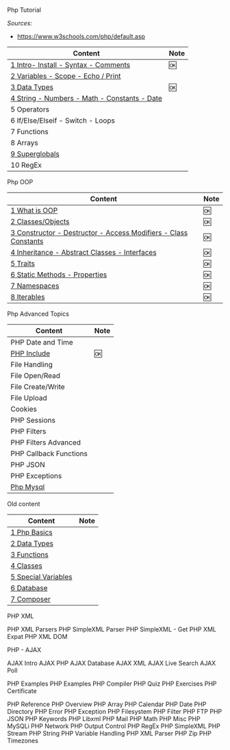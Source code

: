
Php Tutorial

*Sources:*

- https://www.w3schools.com/php/default.asp


Content                                                                               | Note
--------------------------------------------------------------------------------------|-----
[1 Intro- Install - Syntax - Comments](./php-w3-01-intro.md)                          | 🆗
[2 Variables - Scope - Echo / Print ](./php-w3-02-variables.md)                       |
[3 Data Types](./php-w3-03-data-types.md)                                             | 🆗
[4 String - Numbers - Math - Constants - Date](./php-w3-04-string-and-other-types.md) |
5 Operators                                                                           |
6 If/Else/Elseif - Switch - Loops                                                     |
7 Functions                                                                           |
8 Arrays                                                                              |
[9 Superglobals](./php-w3-09-superglobals.md)|
10 RegEx                                                                              |


Php OOP

Content                                                                                         | Note
------------------------------------------------------------------------------------------------|-----
[1 What is OOP](./php-oop-01-intro.md)                                                          | 🆗
[2 Classes/Objects](./php-oop-02-classes.md)                                                    | 🆗
[3 Constructor - Destructor - Access Modifiers - Class Constants ](./php-oop-03-constructor.md) | 🆗
[4 Inheritance - Abstract Classes - Interfaces ](./php-oop-04-inheritance.md)                   | 🆗
[5 Traits](./php-oop-05-traits.md)                                                              | 🆗
[6 Static Methods - Properties](./php-oop-06-static-method-props.md)                            | 🆗
[7 Namespaces](./php-oop-07-namespaces.md)                                                      | 🆗
[8 Iterables](./php-oop-08-iterables.md)                                                        | 🆗

Php Advanced Topics

Content                                | Note
---------------------------------------|-----
PHP Date and Time                      |
[PHP Include](./php-adv-02-include.md) | 🆗
File Handling                      |
File Open/Read                     |
File Create/Write                  |
File Upload                        |
Cookies                            |
PHP Sessions                           |
PHP Filters                            |
PHP Filters Advanced                   |
PHP Callback Functions                 |
PHP JSON                               |
PHP Exceptions                         |
[Php Mysql](./php-mysql-tutor.md)      |




Old content

Content                                              | Note
-----------------------------------------------------|-----
[1 Php Basics](./php-01-basics.md)                   |
[2 Data Types](./php-02-data-types-1.md)             |
[3 Functions](./php-03-functions.md)                 |
[4 Classes](./php-04-classes.md)                     |
[5 Special Variables](./php-05-Special-Variables.md) |
[6 Database](./php-06-Database.md)                   |
[7 Composer](./php-07-Composer.md)                   |


PHP XML

PHP XML Parsers
PHP SimpleXML Parser
PHP SimpleXML - Get
PHP XML Expat
PHP XML DOM

PHP - AJAX

AJAX Intro
AJAX PHP
AJAX Database
AJAX XML
AJAX Live Search
AJAX Poll

PHP Examples
PHP Examples
PHP Compiler
PHP Quiz
PHP Exercises
PHP Certificate

PHP Reference
PHP Overview
PHP Array
PHP Calendar
PHP Date
PHP Directory
PHP Error
PHP Exception
PHP Filesystem
PHP Filter
PHP FTP
PHP JSON
PHP Keywords
PHP Libxml
PHP Mail
PHP Math
PHP Misc
PHP MySQLi
PHP Network
PHP Output Control
PHP RegEx
PHP SimpleXML
PHP Stream
PHP String
PHP Variable Handling
PHP XML Parser
PHP Zip
PHP Timezones
